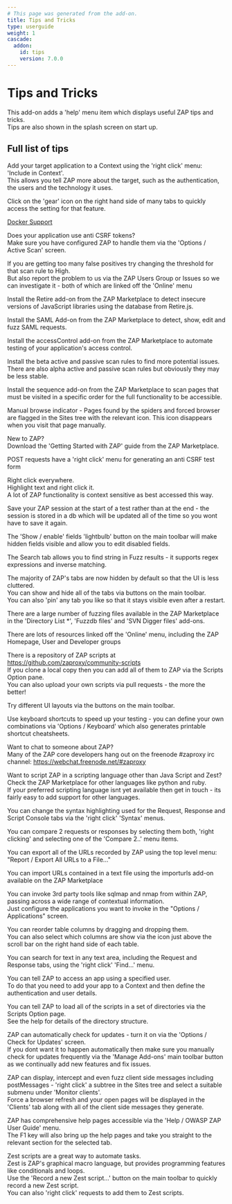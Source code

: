 ```yaml
---
# This page was generated from the add-on.
title: Tips and Tricks
type: userguide
weight: 1
cascade:
  addon:
    id: tips
    version: 7.0.0
---
```


# Tips and Tricks

This add-on adds a 'help' menu item which displays useful ZAP tips and tricks.  
Tips are also shown in the splash screen on start up.

## Full list of tips

Add your target application to a Context using the 'right click' menu: 'Include in Context'.  
This allows you tell ZAP more about the target, such as the authentication, the users and the technology it uses.

Click on the 'gear' icon on the right hand side of many tabs to quickly access the setting for that feature.

[Docker Support](/docs/docker/)

Does your application use anti CSRF tokens?  
Make sure you have configured ZAP to handle them via the 'Options / Active Scan' screen.

If you are getting too many false positives try changing the threshold for that scan rule to High.  
But also report the problem to us via the ZAP Users Group or Issues so we can investigate it - both of which are linked off the 'Online' menu

Install the Retire add-on from the ZAP Marketplace to detect insecure versions of JavaScript libraries using the database from Retire.js.

Install the SAML Add-on from the ZAP Marketplace to detect, show, edit and fuzz SAML requests.

Install the accessControl add-on from the ZAP Marketplace to automate testing of your application's access control.

Install the beta active and passive scan rules to find more potential issues.  
There are also alpha active and passive scan rules but obviously they may be less stable.

Install the sequence add-on from the ZAP Marketplace to scan pages that must be visited in a specific order for the full functionality to be accessible.

Manual browse indicator - Pages found by the spiders and forced browser are flagged in the Sites tree with the relevant icon. This icon disappears when you visit that page manually.

New to ZAP?  
Download the 'Getting Started with ZAP' guide from the ZAP Marketplace.

POST requests have a 'right click' menu for generating an anti CSRF test form

Right click everywhere.  
Highlight text and right click it.  
A lot of ZAP functionality is context sensitive as best accessed this way.

Save your ZAP session at the start of a test rather than at the end - the session is stored in a db which will be updated all of the time so you wont have to save it again.

The 'Show / enable' fields 'lightbulb' button on the main toolbar will make hidden fields visible and allow you to edit disabled fields.

The Search tab allows you to find string in Fuzz results - it supports regex expressions and inverse matching.

The majority of ZAP's tabs are now hidden by default so that the UI is less cluttered.  
You can show and hide all of the tabs via buttons on the main toolbar.  
You can also 'pin' any tab you like so that it stays visible even after a restart.

There are a large number of fuzzing files available in the ZAP Marketplace in the 'Directory List \*', 'Fuzzdb files' and 'SVN Digger files' add-ons.

There are lots of resources linked off the 'Online' menu, including the ZAP Homepage, User and Developer groups

There is a repository of ZAP scripts at https://github.com/zaproxy/community-scripts  
If you clone a local copy then you can add all of them to ZAP via the Scripts Option pane.  
You can also upload your own scripts via pull requests - the more the better!

Try different UI layouts via the buttons on the main toolbar.

Use keyboard shortcuts to speed up your testing - you can define your own combinations via 'Options / Keyboard' which also generates printable shortcut cheatsheets.

Want to chat to someone about ZAP?  
Many of the ZAP core developers hang out on the freenode #zaproxy irc channel: https://webchat.freenode.net/#zaproxy

Want to script ZAP in a scripting language other than Java Script and Zest?  
Check the ZAP Marketplace for other languages like python and ruby.  
If your preferred scripting language isnt yet available then get in touch - its fairly easy to add support for other languages.

You can change the syntax highlighting used for the Request, Response and Script Console tabs via the 'right click' 'Syntax' menus.

You can compare 2 requests or responses by selecting them both, 'right clicking' and selecting one of the 'Compare 2..' menu items.

You can export all of the URLs recorded by ZAP using the top level menu: "Report / Export All URLs to a File..."

You can import URLs contained in a text file using the importurls add-on available on the ZAP Marketplace

You can invoke 3rd party tools like sqlmap and nmap from within ZAP, passing across a wide range of contextual information.  
Just configure the applications you want to invoke in the "Options / Applications" screen.

You can reorder table columns by dragging and dropping them.  
You can also select which columns are show via the icon just above the scroll bar on the right hand side of each table.

You can search for text in any text area, including the Request and Response tabs, using the 'right click' 'Find...' menu.

You can tell ZAP to access an app using a specified user.  
To do that you need to add your app to a Context and then define the authentication and user details.

You can tell ZAP to load all of the scripts in a set of directories via the Scripts Option page.  
See the help for details of the directory structure.

ZAP can automatically check for updates - turn it on via the 'Options / Check for Updates' screen.  
If you dont want it to happen automatically then make sure you manually check for updates frequently via the 'Manage Add-ons' main toolbar button as we continually add new features and fix issues.

ZAP can display, intercept and even fuzz client side messages including postMessages - 'right click' a subtree in the Sites tree and select a suitable submenu under 'Monitor clients'.  
Force a browser refresh and your open pages will be displayed in the 'Clients' tab along with all of the client side messages they generate.

ZAP has comprehensive help pages accessible via the 'Help / OWASP ZAP User Guide' menu.  
The F1 key will also bring up the help pages and take you straight to the relevant section for the selected tab.

Zest scripts are a great way to automate tasks.  
Zest is ZAP's graphical macro language, but provides programming features like conditionals and loops.  
Use the 'Record a new Zest script...' button on the main toolbar to quickly record a new Zest script.  
You can also 'right click' requests to add them to Zest scripts.
